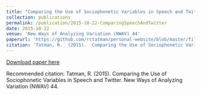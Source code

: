 ```yaml
---
title: "Comparing the Use of Sociophonetic Variables in Speech and Twitter "
collection: publications
permalink: /publication/2015-10-22-ComparingSpeechAndTwitter
date: 2015-10-22
venue: 'New Ways of Analyzing Variation (NWAV) 44'
paperurl: 'https://github.com/rctatman/personal-website/blob/master/files/Tatman_2015_ComparingSpeechAndTwitter.pdf'
citation: 'Tatman, R.  (2015).  Comparing the Use of Sociophonetic Variables in Speech and Twitter.  New Ways of Analyzing Variation (NWAV) 44.  '
---
```

[Download paper here](https://github.com/rctatman/personal-website/blob/master/files/Tatman_2015_ComparingSpeechAndTwitter.pdf)

Recommended citation: Tatman, R.  (2015).  Comparing the Use of Sociophonetic Variables in Speech and Twitter.  New Ways of Analyzing Variation (NWAV) 44.  
